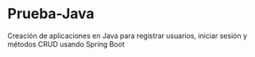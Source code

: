 # Prueba-Java
Creación de aplicaciones en Java para registrar usuarios, iniciar sesión y métodos CRUD usando Spring Boot
